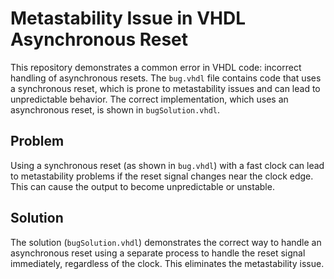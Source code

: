 # Metastability Issue in VHDL Asynchronous Reset

This repository demonstrates a common error in VHDL code: incorrect handling of asynchronous resets.  The `bug.vhdl` file contains code that uses a synchronous reset, which is prone to metastability issues and can lead to unpredictable behavior.  The correct implementation, which uses an asynchronous reset, is shown in `bugSolution.vhdl`.

## Problem

Using a synchronous reset (as shown in `bug.vhdl`) with a fast clock can lead to metastability problems if the reset signal changes near the clock edge.  This can cause the output to become unpredictable or unstable.

## Solution

The solution (`bugSolution.vhdl`) demonstrates the correct way to handle an asynchronous reset using a separate process to handle the reset signal immediately, regardless of the clock.  This eliminates the metastability issue.